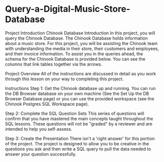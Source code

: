 # Query-a-Digital-Music-Store-Database
Project Introduction
Chinook Database
Introduction
In this project, you will query the Chinook Database. The Chinook Database holds information about a music store. For this project, you will be assisting the Chinook team with understanding the media in their store, their customers and employees, and their invoice information. To assist you in the queries ahead, the schema for the Chinook Database is provided below. You can see the columns that link tables together via the arrows.


Project Overview
All of the instructions are discussed in detail as you work through this lesson on your way to completing this project.

Instructions
Step 1: Get the Chinook database up and running.
You can run the DB Browser database on your own machine (See the Set Up the DB Browser Database page) or you can use the provided workspace (see the Chinook Postgres SQL Workspace page).

Step 2: Complete the SQL Question Sets
This series of questions will confirm that you have mastered the main concepts taught throughout the SQL lessons. These questions will not be "graded" by a reviewer and are intended to help you self-assess.

Step 3: Create the Presentation
There isn't a 'right answer' for this portion of the project. The project is designed to allow you to be creative in the questions you ask and then write a SQL query to pull the data needed to answer your question successfully.
